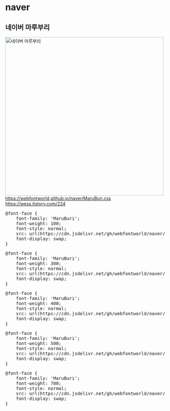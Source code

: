# naver

## 네이버 마루부리<br>
<img src="https://webfontworld.github.io/naver/MaruBuri.png" alt="네이버 마루부리" style="width:500px"><br>
https://webfontworld.github.io/naver/MaruBuri.css<br>
https://wess.tistory.com/224

<pre>
@font-face {
    font-family: 'MaruBuri';
    font-weight: 100; 
    font-style: normal; 
    src: url(https://cdn.jsdelivr.net/gh/webfontworld/naver/MaruBuri-ExtraLight.woff2) format('woff2');
    font-display: swap;
}
</pre>
<pre>
@font-face {
    font-family: 'MaruBuri';
    font-weight: 300; 
    font-style: normal; 
    src: url(https://cdn.jsdelivr.net/gh/webfontworld/naver/MaruBuri-Light.woff2) format('woff2');
    font-display: swap;
}
</pre>
<pre>
@font-face {
    font-family: 'MaruBuri';
    font-weight: 400; 
    font-style: normal; 
    src: url(https://cdn.jsdelivr.net/gh/webfontworld/naver/MaruBuri-Regular.woff2) format('woff2');
    font-display: swap;
}
</pre>
<pre>
@font-face {
    font-family: 'MaruBuri';
    font-weight: 500; 
    font-style: normal; 
    src: url(https://cdn.jsdelivr.net/gh/webfontworld/naver/MaruBuri-SemiBold.woff2) format('woff2');
    font-display: swap;
}
</pre>
<pre>
@font-face {
    font-family: 'MaruBuri';
    font-weight: 700; 
    font-style: normal; 
    src: url(https://cdn.jsdelivr.net/gh/webfontworld/naver/MaruBuri-Bold.woff2) format('woff2');
    font-display: swap;
}
</pre>
